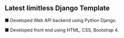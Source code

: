 ## Latest limitless Django Template


■ Developed Web API backend using Python Django.

■ Developed front end using HTML, CSS, Bootstrap 4.
